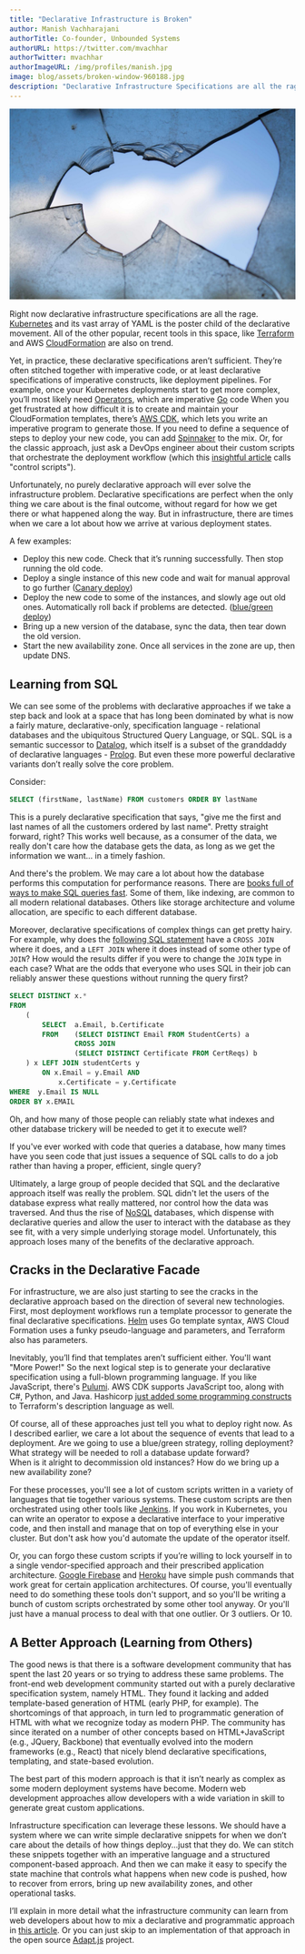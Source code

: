 ```yaml
---
title: "Declarative Infrastructure is Broken"
author: Manish Vachharajani
authorTitle: Co-founder, Unbounded Systems
authorURL: https://twitter.com/mvachhar
authorTwitter: mvachhar
authorImageURL: /img/profiles/manish.jpg
image: blog/assets/broken-window-960188.jpg
description: "Declarative Infrastructure Specifications are all the rage, but they’re not the whole solution."
---
```


![Broken Window](assets/broken-window-960188.jpg)

Right now declarative infrastructure specifications are all the rage.
[Kubernetes](https://kubernetes.io) and its vast array of YAML is the poster child of the declarative movement.
All of the other popular, recent tools in this space, like [Terraform](https://terraform.io) and AWS [CloudFormation](https://aws.amazon.com/cloudformation/) are also on trend.

Yet, in practice, these declarative specifications aren’t sufficient.<!--truncate-->
They’re often stitched together with imperative code, or at least declarative specifications of imperative constructs, like deployment pipelines.
For example, once your Kubernetes deployments start to get more complex, you’ll most likely need [Operators](https://kubernetes.io/docs/concepts/extend-kubernetes/operator/), which are imperative [Go](https://golang.org/) code
When you get frustrated at how difficult it is to create and maintain your CloudFormation templates, there’s [AWS CDK](https://aws.amazon.com/cdk/), which lets you write an imperative program to generate those.
If you need to define a sequence of steps to deploy your new code, you can add [Spinnaker](https://www.spinnaker.io/) to the mix.
Or, for the classic approach, just ask a DevOps engineer about their custom scripts that orchestrate the deployment workflow (which this [insightful article](https://medium.com/@archisgore/can-we-just-cut-to-infrastructure-as-declarative-code-3b0b44fa02) calls "control scripts").

Unfortunately, no purely declarative approach will ever solve the infrastructure problem.
Declarative specifications are perfect when the only thing we care about is the final outcome, without regard for how we get there or what happened along the way.
But in infrastructure, there are times when we care a lot about how we arrive at various deployment states.

A few examples:
- Deploy this new code. Check that it’s running successfully. Then stop running the old code.
- Deploy a single instance of this new code and wait for manual approval to go further ([Canary deploy](https://octopus.com/docs/deployment-patterns/canary-deployments))
- Deploy the new code to some of the instances, and slowly age out old ones. Automatically roll back if problems are detected. ([blue/green deploy](https://www.martinfowler.com/bliki/BlueGreenDeployment.html))
- Bring up a new version of the database, sync the data, then tear down the old version.
- Start the new availability zone. Once all services in the zone are up, then update DNS.

## Learning from SQL

We can see some of the problems with declarative approaches if we take a step back and look at a space that has long been dominated by what is now a fairly mature, declarative-only, specification language - relational databases and the ubiquitous Structured Query Language, or SQL.
SQL is a semantic successor to [Datalog](https://en.wikipedia.org/wiki/Datalog), which itself is a subset of the granddaddy of declarative languages - [Prolog](https://en.wikipedia.org/wiki/Prolog).
But even these more powerful declarative variants don’t really solve the core problem.

Consider:

```sql
SELECT (firstName, lastName) FROM customers ORDER BY lastName
```

This is a purely declarative specification that says, "give me the first and last names of all the customers ordered by last name".
Pretty straight forward, right?  This works well because, as a consumer of the data, we really don't care how the database gets the data, as long as we get the information we want...  in a timely fashion.

And there's the problem.
We may care a lot about how the database performs this computation for performance reasons.
There are [books full of ways to make SQL queries fast](https://www.amazon.com/s?k=sql+performance+tuning).
Some of them, like indexing, are common to all modern relational databases.
Others like storage architecture and volume allocation, are specific to each different database.

Moreover, declarative specifications of complex things can get pretty hairy.
For example, why does the [following SQL statement](https://stackoverflow.com/questions/13758690/tricky-sql-join-query) have a `CROSS JOIN` where it does, and a `LEFT JOIN` where it does instead of some other type of `JOIN`?  How would the results differ if you were to change the `JOIN` type in each case?  What are the odds that everyone who uses SQL in their job can reliably answer these questions without running the query first?

```sql
SELECT DISTINCT x.*
FROM
    (
        SELECT  a.Email, b.Certificate
        FROM    (SELECT DISTINCT Email FROM StudentCerts) a
                CROSS JOIN
                (SELECT DISTINCT Certificate FROM CertReqs) b
    ) x LEFT JOIN studentCerts y
        ON x.Email = y.Email AND
            x.Certificate = y.Certificate
WHERE  y.Email IS NULL
ORDER BY x.EMAIL
```

Oh, and how many of those people can reliably state what indexes and other database trickery will be needed to get it to execute well?

If you've ever worked with code that queries a database, how many times have you seen code that just issues a sequence of SQL calls to do a job rather than having a proper, efficient, single query?

Ultimately, a large group of people decided that SQL and the declarative approach itself was really the problem.
SQL didn't let the users of the database express what really mattered, nor control how the data was traversed.
And thus the rise of [NoSQL](https://en.wikipedia.org/wiki/NoSQL) databases, which dispense with declarative queries and allow the user to interact with the database as they see fit, with a very simple underlying storage model.
Unfortunately, this approach loses many of the benefits of the declarative approach.

## Cracks in the Declarative Facade

For infrastructure, we are also just starting to see the cracks in the declarative approach based on the direction of several new technologies.
First, most deployment workflows run a template processor to generate the final declarative specifications.
[Helm](https://helm.sh/) uses Go template syntax, AWS Cloud Formation uses a funky pseudo-language and parameters, and Terraform also has parameters.

Inevitably, you’ll find that templates aren’t sufficient either.
You'll want "More Power!" So the next logical step is to generate your declarative specification using a full-blown programming language.
If you like JavaScript, there's [Pulumi](https://www.pulumi.com/).
AWS CDK supports JavaScript too, along with C#, Python, and Java.
Hashicorp [just added some programming constructs](https://www.hashicorp.com/blog/terraform-0-1-2-preview/) to Terraform's description language as well.

Of course, all of these approaches just tell you what to deploy right now.
As I described earlier, we care a lot about the sequence of events that lead to a deployment.
Are we going to use a blue/green strategy, rolling deployment? 
What strategy will be needed to roll a database update forward?  
When is it alright to decommission old instances?
How do we bring up a new availability zone?

For these processes, you'll see a lot of custom scripts written in a variety of languages that tie together various systems.
These custom scripts are then orchestrated using other tools like [Jenkins](https://jenkins.io/).
If you work in Kubernetes, you can write an operator to expose a declarative interface to your imperative code, and then install and manage that on top of everything else in your cluster.
But don't ask how you'd automate the update of the operator itself.

Or, you can forgo these custom scripts if you’re willing to lock yourself in to a single vendor-specified approach and their prescribed application architecture.
[Google Firebase](https://firebase.google.com/) and [Heroku](https://www.heroku.com/) have simple push commands that work great for certain application architectures.
Of course, you'll eventually need to do something these tools don't support, and so you'll be writing a bunch of custom scripts orchestrated by some other tool anyway.
Or you'll just have a manual process to deal with that one outlier.
Or 3 outliers.
Or 10.

## A Better Approach (Learning from Others)

The good news is that there is a software development community that has spent the last 20 years or so trying to address these same problems.
The front-end web development community started out with a purely declarative specification system, namely HTML.
They found it lacking and added template-based generation of HTML (early PHP, for example).
The shortcomings of that approach, in turn led to  programmatic generation of HTML with what we recognize today as modern PHP.
The community has since iterated on a number of other concepts based on HTML+JavaScript (e.g., JQuery, Backbone) that eventually evolved into the modern frameworks (e.g., React) that nicely blend declarative specifications, templating, and state-based evolution.

The best part of this modern approach is that it isn’t nearly as complex as some modern deployment systems have become.
Modern web development approaches allow developers with a wide variation in skill to generate great custom applications.

Infrastructure specification can leverage these lessons.
We should have a system where we can write simple declarative snippets for when we don’t care about the details of how things deploy...just that they do.
We can stitch these snippets together with an imperative language and a structured component-based approach.
And then we can make it easy to specify the state machine that controls what happens when new code is pushed, how to recover from errors, bring up new availability zones, and other operational tasks.

I’ll explain in more detail what the infrastructure community can learn from web developers about how to mix a declarative and programmatic approach in [this article](xxx).
Or you can just skip to an implementation of that approach in the open source [Adapt.js](https://adaptjs.org) project.
